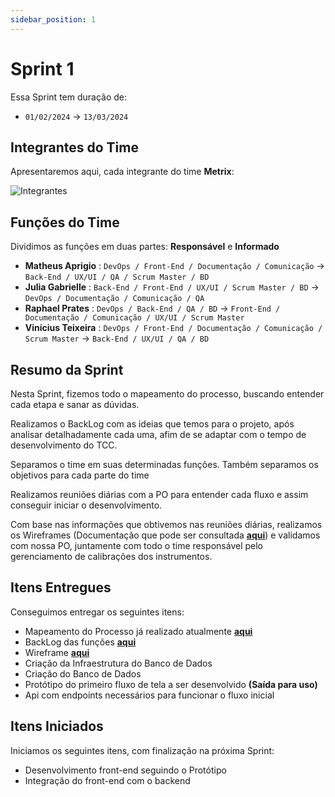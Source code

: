 ```yaml
---
sidebar_position: 1
---
```


# Sprint 1

Essa Sprint tem duração de:

- `01/02/2024` → `13/03/2024`


## Integrantes do Time

Apresentaremos aqui, cada integrante do time **Metrix**:

![Integrantes](./img/integrantes.jpg)

## Funções do Time

Dividimos as funções em duas partes: **Responsável** e **Informado**

- **Matheus Aprigio** : `DevOps / Front-End / Documentação / Comunicação` → `Back-End / UX/UI / QA / Scrum Master / BD`
- **Julia Gabrielle** : `Back-End / Front-End / UX/UI / Scrum Master / BD` → `DevOps / Documentação / Comunicação / QA`
- **Raphael Prates** : `DevOps / Back-End / QA / BD` → `Front-End / Documentação / Comunicação / UX/UI / Scrum Master`
- **Vinícius Teixeira** : `DevOps / Front-End / Documentação / Comunicação / Scrum Master` → `Back-End / UX/UI / QA / BD`

## Resumo da Sprint

Nesta Sprint, fizemos todo o mapeamento do processo, buscando entender cada etapa e sanar as dúvidas.

Realizamos o BackLog com as ideias que temos para o projeto, após analisar detalhadamente cada uma, afim de se adaptar com o tempo de desenvolvimento do TCC.

Separamos o time em suas determinadas funções. Também separamos os objetivos para cada parte do time

Realizamos reuniões diárias com a PO para entender cada fluxo e assim conseguir iniciar o desenvolvimento.

Com base nas informações que obtivemos nas reuniões diárias, realizamos os Wireframes (Documentação que pode ser consultada [**aqui**](../technical-doc/wireframe.md)) e validamos com nossa PO, juntamente com todo o time responsável pelo gerenciamento de calibrações dos instrumentos.




## Itens Entregues

Conseguimos entregar os seguintes itens:

- Mapeamento do Processo já realizado atualmente [**aqui**](https://miro.com/app/board/uXjVNHQ-h0I=/)
- BackLog das funções [**aqui**](https://trello.com/b/SkSD7afT/tcc)
- Wireframe [**aqui**](https://www.figma.com/file/rDQBDEdMd3A4kOsKBaypCR/Untitled?type=design&node-id=18-32&mode=design&t=9gkDMdXpLoPekXKr-0)
- Criação da Infraestrutura do Banco de Dados
- Criação do Banco de Dados
- Protótipo do primeiro fluxo de tela a ser desenvolvido **(Saída para uso)**
- Api com endpoints necessários para funcionar o fluxo inicial

## Itens Iniciados

Iniciamos os seguintes itens, com finalização na próxima Sprint:

- Desenvolvimento front-end seguindo o Protótipo
- Integração do front-end com o backend





